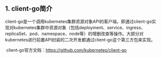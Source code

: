 ## 1. client-go简介

​	client-go是一个调用kubernetes集群资源对象API的客户端，即通过client-go实现对kubernetes集群中资源对象（包括deployment、service、ingress、replicaSet、pod、namespace、node等）的增删改查等操作。大部分对kubernetes进行前置API封装的二次开发都通过client-go这个第三方包来实现。

​	client-go官方文档：https://github.com/kubernetes/client-go

